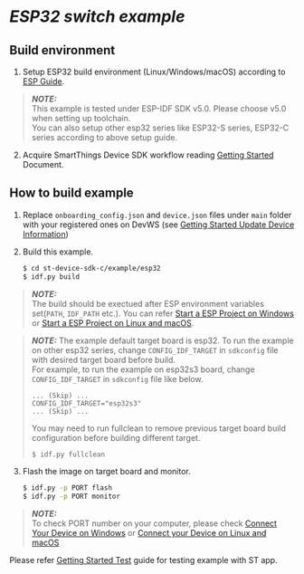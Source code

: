 # _ESP32 switch example_

## Build environment

1. Setup ESP32 build environment (Linux/Windows/macOS) according to [ESP Guide](https://docs.espressif.com/projects/esp-idf/en/v5.0.7/esp32/get-started/index.html).

> **_NOTE:_**  
> This example is tested under ESP-IDF SDK v5.0. Please choose v5.0 when setting up toolchain.  
> You can also setup other esp32 series like ESP32-S series, ESP32-C series according to above setup guide.

2. Acquire SmartThings Device SDK workflow reading [Getting Started](../../doc/getting_started.md) Document.

## How to build example

1. Replace `onboarding_config.json` and `device.json` files under `main` folder with your registered ones on DevWS (see [Getting Started Update Device Information](../..//doc/getting_started.md#update-device-information))

2. Build this example.

   ```sh
   $ cd st-device-sdk-c/example/esp32
   $ idf.py build
   ```
> **_NOTE:_**  
> The build should be exectued after ESP environment variables set(`PATH`, `IDF_PATH` etc.). You can refer [Start a ESP Project on Windows](https://docs.espressif.com/projects/esp-idf/en/v5.0.7/esp32/get-started/windows-setup.html#get-started-windows-first-steps) or [Start a ESP Project on Linux and macOS](https://docs.espressif.com/projects/esp-idf/en/v5.0.7/esp32/get-started/linux-macos-setup.html#get-started-linux-macos-first-steps).

> **_NOTE:_** The example default target board is esp32. To run the example on other esp32 series, change `CONFIG_IDF_TARGET` in `sdkconfig` file with desired target board before build.  
> For example, to run the example on esp32s3 board, change `CONFIG_IDF_TARGET` in `sdkconfig` file like below.
>```vim
>... (Skip) ...
>CONFIG_IDF_TARGET="esp32s3"
>... (Skip) ...
>```
>You may need to run fullclean to remove previous target board build configuration before building different target.
>```sh
>$ idf.py fullclean
>```

3. Flash the image on target board and monitor.

    ```sh
    $ idf.py -p PORT flash
    $ idf.py -p PORT monitor
    ```
> **_NOTE:_**  
> To check PORT number on your computer, please check [Connect Your Device on Windows](https://docs.espressif.com/projects/esp-idf/en/v5.0.7/esp32/get-started/windows-setup.html#connect-your-device) or [Connect your Device on Linux and macOS](https://docs.espressif.com/projects/esp-idf/en/v5.0.7/esp32/get-started/linux-macos-setup.html#connect-your-device)

Please refer [Getting Started Test](../../doc/getting_started.md#test) guide for testing example with ST app.
